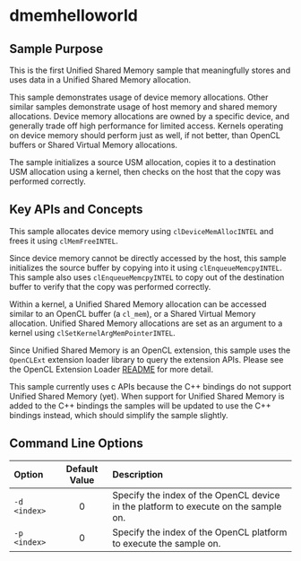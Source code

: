 # dmemhelloworld

## Sample Purpose

This is the first Unified Shared Memory sample that meaningfully stores and uses data in a Unified Shared Memory allocation.

This sample demonstrates usage of device memory allocations.
Other similar samples demonstrate usage of host memory and shared memory allocations.
Device memory allocations are owned by a specific device, and generally trade off high performance for limited access.
Kernels operating on device memory should perform just as well, if not better, than OpenCL buffers or Shared Virtual Memory allocations.

The sample initializes a source USM allocation, copies it to a destination USM allocation using a kernel, then checks on the host that the copy was performed correctly.

## Key APIs and Concepts

This sample allocates device memory using `clDeviceMemAllocINTEL` and frees it using `clMemFreeINTEL`.

Since device memory cannot be directly accessed by the host, this sample initializes the source buffer by copying into it using `clEnqueueMemcpyINTEL`.
This sample also uses `clEnqueueMemcpyINTEL` to copy out of the destination buffer to verify that the copy was performed correctly.

Within a kernel, a Unified Shared Memory allocation can be accessed similar to an OpenCL buffer (a `cl_mem`), or a Shared Virtual Memory allocation.
Unified Shared Memory allocations are set as an argument to a kernel using `clSetKernelArgMemPointerINTEL`.

Since Unified Shared Memory is an OpenCL extension, this sample uses the `OpenCLExt` extension loader library to query the extension APIs.
Please see the OpenCL Extension Loader [README](https://github.com/bashbaug/opencl-extension-loader) for more detail.

This sample currently uses c APIs because the C++ bindings do not support Unified Shared Memory (yet).
When support for Unified Shared Memory is added to the C++ bindings the samples will be updated to use the C++ bindings instead, which should simplify the sample slightly.

## Command Line Options

| Option | Default Value | Description |
|:--|:-:|:--|
| `-d <index>` | 0 | Specify the index of the OpenCL device in the platform to execute on the sample on.
| `-p <index>` | 0 | Specify the index of the OpenCL platform to execute the sample on.

